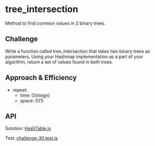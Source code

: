 # tree_intersection
<!-- Short summary or background information -->
Method to find common values in 2 binary trees.

## Challenge
<!-- Description of the challenge -->
Write a function called tree_intersection that takes two binary trees as parameters.
Using your Hashmap implementation as a part of your algorithm, return a set of values found in both trees.

## Approach & Efficiency
<!-- What approach did you take? Why? What is the Big O space/time for this approach? -->
- repeat:
  - time: O(nlogn)
  - space: O(1)

## API
<!-- Description of each method publicly available in each of your hashtable -->
Solution:
[HashTable.js]()

Test:
[challenge-30.test.js]()


